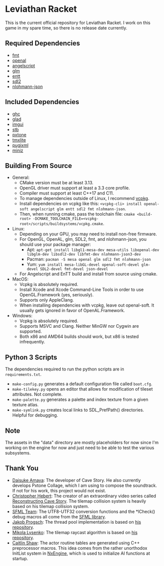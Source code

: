 # Leviathan Racket
This is the current official repository for Leviathan Racket. I work on this game in my spare time, so there is no release date currently.

## Required Dependencies
- [fmt](https://github.com/fmtlib/fmt)
- [openal](https://github.com/kcat/openal-soft)
- [angelscript](https://github.com/codecat/angelscript-mirror)
- [glm](https://github.com/g-truc/glm)
- [entt](https://github.com/skypjack/entt)
- [sdl2](https://www.libsdl.org/download-2.0.php)
- [nlohmann-json](https://github.com/nlohmann/json)
## Included Dependencies
- [ghc](https://github.com/gulrak/filesystem)
- [glad](https://glad.dav1d.de)
- [imgui](https://github.com/ocornut/imgui)
- [stb](https://github.com/nothings/stb)
- [pxtone](https://pxtone.org/developer)
- [tmxlite](https://github.com/fallahn/tmxlite)
- [pugixml](https://github.com/zeux/pugixml)
- [miniz](https://github.com/richgel999/miniz)
## Building From Source
- General:
  - CMake version must be at least 3.13.
  - OpenGL driver must support at least a 3.3 core profile.
  - Compiler must support at least C++17 and C11.
  - To manage dependencies outside of Linux, I recommend [vcpkg](https://github.com/microsoft/vcpkg).
  - Install dependencies on vcpkg like this: `<vcpkg-cli> install openal-soft angelscript glm entt sdl2 fmt nlohmann-json`.
  - Then, when running cmake, pass the toolchain file: `cmake <build-root> -DCMAKE_TOOLCHAIN_FILE=<vcpkg-root>/scripts/buildsystems/vcpkg.cmake`.
- Linux:
  - Depending on your GPU, you may need to install non-free firmware.
  - For OpenGL, OpenAL, glm, SDL2, fmt, and nlohmann-json, you should use your package manager:
    - Apt: `apt-get install libgl1-mesa-dev mesa-utils libopenal-dev libglm-dev libsdl2-dev libfmt-dev nlohmann-json3-dev`
    - Pacman: `pacman -S mesa openal glm sdl2 fmt nlohmann-json`
    - Yum: `yum install mesa-libGL-devel openal-soft-devel glm-devel SDL2-devel fmt-devel json-devel`
  - For Angelscript and EnTT build and install from source using cmake.
- MacOS:
  - Vcpkg is absolutely required.
  - Install Xcode and Xcode Command-Line Tools in order to use OpenGL.Framework (yes, seriously).
  - Supports only AppleClang.
  - When installing dependencies with vcpkg, leave out openal-soft. It usually gets ignored in favor of OpenAL.Framework.
- Windows:
  - Vcpkg is absolutely required.
  - Supports MSVC and Clang. Neither MinGW nor Cygwin are supported.
  - Both x86 and AMD64 builds should work, but x86 is tested infrequently.
## Python 3 Scripts
The dependencies required to run the python scripts are in `requirements.txt`.
- `make-config.py` generates a default configuration file called `boot.cfg`.
- `make-tilekey.py` opens an editor that allows for modification of tileset attributes. Not complete.
- `make-palette.py` generates a palette and index texture from a given texture atlas.
- `make-symlink.py` creates local links to SDL_PrefPath() directories. Helpful for debugging.

## Note
The assets in the "data" directory are mostly placeholders for now since I'm working on the engine for now and just need to be able to test the various subsystems.
## Thank You
- [Daisuke Amaya](https://en.wikipedia.org/wiki/Daisuke_Amaya):
  The developer of Cave Story. He also currently develops Pxtone Collage, which I am using to compose the soundtrack. If not for his work, this project would not exist.
- [Christopher Hebert](https://github.com/chebert):
  The creator of an extraordinary video series called [Reconstructing Cave Story](https://youtube.com/playlist?list=PL006xsVEsbKjSKBmLu1clo85yLrwjY67X). The tilemap collision system is heavily based on his tilemap collision system.
- [SFML Team](https://github.com/sfml):
  The UTF8-UTF32 conversion functions and the *lCheck() debug macros all come from the [SFML library](https://github.com/sfml/sfml).
- [Jakob Progsch](https://github.com/progschj):
  The thread pool implementation is based on [his repository](https://github.com/progschj/ThreadPool).
- [Mikola Lysenko](https://github.com/mikolalysenko):
  The tilemap raycast algorithm is based on [his repository](https://github.com/mikolalysenko/voxel-raycast).
- [Caitlin Shaw](http://nxengine.sourceforge.net/):
  The actor routine tables are generated using C++ preprocessor macros. This idea comes from the rather unorthodox InitList system in [NxEngine](https://github.com/nxengine/nxengine-evo/), which is used to initialize AI functions at startup.

